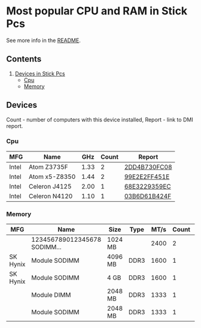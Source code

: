 Most popular CPU and RAM in Stick Pcs
=====================================

See more info in the [README](https://github.com/linuxhw/DMI).

Contents
--------

1. [ Devices in Stick Pcs ](#devices)
   * [ Cpu ](#cpu)
   * [ Memory ](#memory)

Devices
-------

Count  - number of computers with this device installed,
Report - link to DMI report.

### Cpu

| MFG        | Name                             | GHz  | Count | Report |
|------------|----------------------------------|------|-------|--------|
| Intel      | Atom Z3735F                      | 1.33 | 2     | [2DD4B730FC08](<Stick Pc/Lenovo/IdeaCentre/IdeaCentre Stick 300-01IBY 90ER0005RN/2DD4B730FC08>) |
| Intel      | Atom x5-Z8350                    | 1.44 | 2     | [99E2E2FF451E](<Stick Pc/DEPO Computers/DEPO/DEPO T09-D/99E2E2FF451E>) |
| Intel      | Celeron J4125                    | 2.00 | 1     | [68E3229359EC](<Stick Pc/Fanless Mini PC/PCG02/PCG02 GLE/68E3229359EC>) |
| Intel      | Celeron N4120                    | 1.10 | 1     | [03B6D61B424F](<Stick Pc/BESSTAR Tech/S/S41/03B6D61B424F>) |

### Memory

| MFG        | Name                         | Size     | Type | MT/s | Count | Report |
|------------|------------------------------|----------|------|------|-------|--------|
|            | 123456789012345678 SODIMM... | 1024 MB  |      | 2400 | 2     | [68E3229359EC](<Stick Pc/Fanless Mini PC/PCG02/PCG02 GLE/68E3229359EC>) |
| SK Hynix   | Module SODIMM                | 4096 MB  | DDR3 | 1600 | 1     | [99E2E2FF451E](<Stick Pc/DEPO Computers/DEPO/DEPO T09-D/99E2E2FF451E>) |
| SK Hynix   | Module SODIMM                | 4 GB     | DDR3 | 1600 | 1     | [A11940EE2CBD](<Stick Pc/AWOW/Others/Others/A11940EE2CBD>) |
|            | Module DIMM                  | 2048 MB  | DDR3 | 1333 | 1     | [67B503D11D89](<Stick Pc/Meegopad/T/T02/67B503D11D89>) |
|            | Module SODIMM                | 2048 MB  | DDR3 | 1333 | 1     | [2DD4B730FC08](<Stick Pc/Lenovo/IdeaCentre/IdeaCentre Stick 300-01IBY 90ER0005RN/2DD4B730FC08>) |

